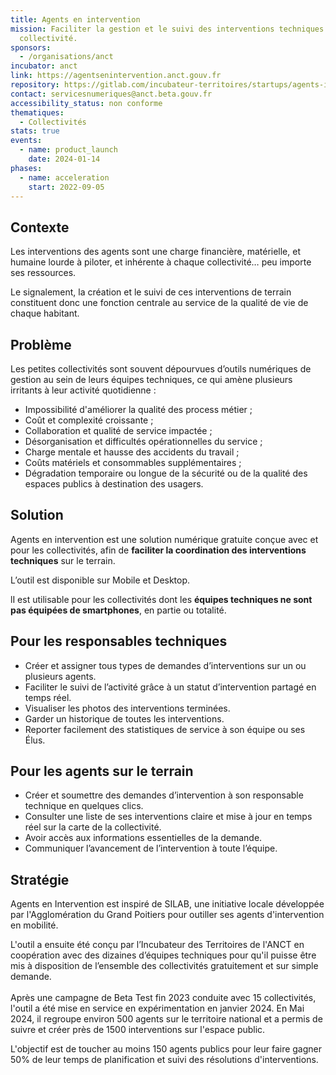 ```yaml
---
title: Agents en intervention
mission: Faciliter la gestion et le suivi des interventions techniques dans ma
  collectivité.
sponsors:
  - /organisations/anct
incubator: anct
link: https://agentsenintervention.anct.gouv.fr
repository: https://gitlab.com/incubateur-territoires/startups/agents-intervention/agents-en-intervention
contact: servicesnumeriques@anct.beta.gouv.fr
accessibility_status: non conforme
thematiques:
  - Collectivités
stats: true
events:
  - name: product_launch
    date: 2024-01-14
phases:
  - name: acceleration
    start: 2022-09-05
---
```

## Contexte

Les interventions des agents sont une charge financière, matérielle, et humaine lourde à piloter, et inhérente à chaque collectivité… peu importe ses ressources.

Le signalement, la création et le suivi de ces interventions de terrain constituent donc une fonction centrale au service de la qualité de vie de chaque habitant.



## Problème

Les petites collectivités sont souvent dépourvues d’outils numériques de gestion au sein de leurs équipes techniques, ce qui amène plusieurs irritants à leur activité quotidienne :

* Impossibilité d'améliorer la qualité des process métier ;
* Coût et complexité croissante ;
* Collaboration et qualité de service impactée ;
* Désorganisation et difficultés opérationnelles du service ;
* Charge mentale et hausse des accidents du travail ;
* Coûts matériels et consommables supplémentaires ;
* Dégradation temporaire ou longue de la sécurité ou de la qualité des espaces publics à destination des usagers.



## Solution

Agents en intervention est une solution numérique gratuite conçue avec et pour les collectivités, afin de **faciliter la coordination des interventions techniques** sur le terrain. 

L’outil est disponible sur Mobile et Desktop.

lI est utilisable pour les collectivités dont les **équipes techniques ne sont pas équipées de smartphones**, en partie ou totalité.



## Pour les responsables techniques

* Créer et assigner tous types de demandes d’interventions sur un ou plusieurs agents. 
* Faciliter le suivi de l’activité grâce à un statut d’intervention partagé en temps réel.
* Visualiser les photos des interventions terminées.
* Garder un historique de toutes les interventions.
* Reporter facilement des statistiques de service à son équipe ou ses Élus.



## Pour les agents sur le terrain

* Créer et soumettre des demandes d’intervention à son responsable technique en quelques clics.
* Consulter une liste de ses interventions claire et mise à jour en temps réel sur la carte de la collectivité.
* Avoir accès aux informations essentielles de la demande.
* Communiquer l’avancement de l’intervention à toute l’équipe.



## Stratégie

Agents en Intervention est inspiré de SILAB, une initiative locale développée par l'Agglomération du Grand Poitiers pour outiller ses agents d'intervention en mobilité.

L'outil a ensuite été conçu par l’Incubateur des Territoires de l'ANCT en coopération avec des dizaines d’équipes techniques pour qu'il puisse être mis à disposition de l’ensemble des collectivités gratuitement et sur simple demande.\
\
A﻿près une campagne de Beta Test fin 2023 conduite avec 15 collectivités, l'outil a été mise en service en expérimentation en janvier 2024. En Mai 2024, il regroupe environ 500 agents sur le territoire national et a permis de suivre et créer près de 1500 interventions sur l'espace public.

L'objectif est de toucher au moins 150 agents publics pour leur faire gagner 50% de leur temps de planification et suivi des résolutions d'interventions.